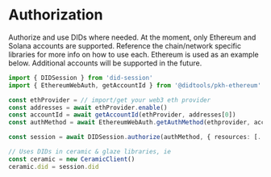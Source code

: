 # Authorization

Authorize and use DIDs where needed. At the moment, only Ethereum and Solana accounts
are supported. Reference the chain/network specific libraries for more info on how to
use each. Ethereum is used as an example below. Additional accounts will be supported 
in the future. 

```ts
import { DIDSession } from 'did-session'
import { EthereumWebAuth, getAccountId } from '@didtools/pkh-ethereum'

const ethProvider = // import/get your web3 eth provider
const addresses = await ethProvider.enable()
const accountId = await getAccountId(ethProvider, addresses[0])
const authMethod = await EthereumWebAuth.getAuthMethod(ethprovider, accountId)

const session = await DIDSession.authorize(authMethod, { resources: [...]})

// Uses DIDs in ceramic & glaze libraries, ie
const ceramic = new CeramicClient()
ceramic.did = session.did
```